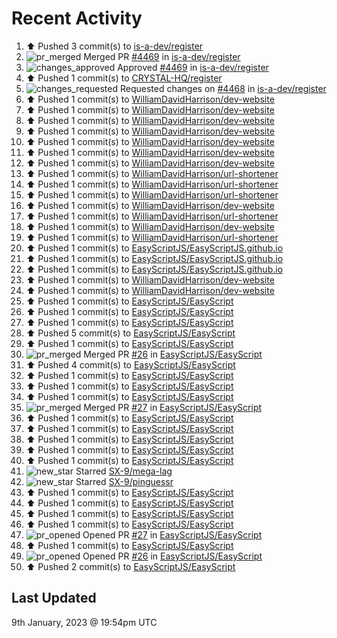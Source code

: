 # Recent Activity

<!--RECENT_ACTIVITY:start-->
1. ⬆️ Pushed 3 commit(s) to [is-a-dev/register](https://github.com/is-a-dev/register)<br>
2. ![pr_merged](https://cdn.jsdelivr.net/gh/Readme-Workflows/Readme-Icons@main/icons/octicons/PullRequestMerged.svg) Merged PR [#4469](https://github.com/is-a-dev/register/pull/4469) in [is-a-dev/register](https://github.com/is-a-dev/register)<br>
3. ![changes_approved](https://cdn.jsdelivr.net/gh/Readme-Workflows/Readme-Icons@main/icons/octicons/ApprovedChanges.svg) Approved [#4469](https://github.com/is-a-dev/register/pull/4469#pullrequestreview-1240512201) in [is-a-dev/register](https://github.com/is-a-dev/register)<br>
4. ⬆️ Pushed 1 commit(s) to [CRYSTAL-HQ/register](https://github.com/CRYSTAL-HQ/register)<br>
5. ![changes_requested](https://cdn.jsdelivr.net/gh/Readme-Workflows/Readme-Icons@main/icons/octicons/RequestedChanges.svg) Requested changes on [#4468](https://github.com/is-a-dev/register/pull/4468#pullrequestreview-1240510451) in [is-a-dev/register](https://github.com/is-a-dev/register)<br>
6. ⬆️ Pushed 1 commit(s) to [WilliamDavidHarrison/dev-website](https://github.com/WilliamDavidHarrison/dev-website)<br>
7. ⬆️ Pushed 1 commit(s) to [WilliamDavidHarrison/dev-website](https://github.com/WilliamDavidHarrison/dev-website)<br>
8. ⬆️ Pushed 1 commit(s) to [WilliamDavidHarrison/dev-website](https://github.com/WilliamDavidHarrison/dev-website)<br>
9. ⬆️ Pushed 1 commit(s) to [WilliamDavidHarrison/dev-website](https://github.com/WilliamDavidHarrison/dev-website)<br>
10. ⬆️ Pushed 1 commit(s) to [WilliamDavidHarrison/dev-website](https://github.com/WilliamDavidHarrison/dev-website)<br>
11. ⬆️ Pushed 1 commit(s) to [WilliamDavidHarrison/dev-website](https://github.com/WilliamDavidHarrison/dev-website)<br>
12. ⬆️ Pushed 1 commit(s) to [WilliamDavidHarrison/dev-website](https://github.com/WilliamDavidHarrison/dev-website)<br>
13. ⬆️ Pushed 1 commit(s) to [WilliamDavidHarrison/url-shortener](https://github.com/WilliamDavidHarrison/url-shortener)<br>
14. ⬆️ Pushed 1 commit(s) to [WilliamDavidHarrison/url-shortener](https://github.com/WilliamDavidHarrison/url-shortener)<br>
15. ⬆️ Pushed 1 commit(s) to [WilliamDavidHarrison/url-shortener](https://github.com/WilliamDavidHarrison/url-shortener)<br>
16. ⬆️ Pushed 1 commit(s) to [WilliamDavidHarrison/dev-website](https://github.com/WilliamDavidHarrison/dev-website)<br>
17. ⬆️ Pushed 1 commit(s) to [WilliamDavidHarrison/url-shortener](https://github.com/WilliamDavidHarrison/url-shortener)<br>
18. ⬆️ Pushed 1 commit(s) to [WilliamDavidHarrison/dev-website](https://github.com/WilliamDavidHarrison/dev-website)<br>
19. ⬆️ Pushed 1 commit(s) to [WilliamDavidHarrison/url-shortener](https://github.com/WilliamDavidHarrison/url-shortener)<br>
20. ⬆️ Pushed 1 commit(s) to [EasyScriptJS/EasyScriptJS.github.io](https://github.com/EasyScriptJS/EasyScriptJS.github.io)<br>
21. ⬆️ Pushed 1 commit(s) to [EasyScriptJS/EasyScriptJS.github.io](https://github.com/EasyScriptJS/EasyScriptJS.github.io)<br>
22. ⬆️ Pushed 1 commit(s) to [EasyScriptJS/EasyScriptJS.github.io](https://github.com/EasyScriptJS/EasyScriptJS.github.io)<br>
23. ⬆️ Pushed 1 commit(s) to [WilliamDavidHarrison/dev-website](https://github.com/WilliamDavidHarrison/dev-website)<br>
24. ⬆️ Pushed 1 commit(s) to [WilliamDavidHarrison/dev-website](https://github.com/WilliamDavidHarrison/dev-website)<br>
25. ⬆️ Pushed 1 commit(s) to [EasyScriptJS/EasyScript](https://github.com/EasyScriptJS/EasyScript)<br>
26. ⬆️ Pushed 1 commit(s) to [EasyScriptJS/EasyScript](https://github.com/EasyScriptJS/EasyScript)<br>
27. ⬆️ Pushed 1 commit(s) to [EasyScriptJS/EasyScript](https://github.com/EasyScriptJS/EasyScript)<br>
28. ⬆️ Pushed 5 commit(s) to [EasyScriptJS/EasyScript](https://github.com/EasyScriptJS/EasyScript)<br>
29. ⬆️ Pushed 1 commit(s) to [EasyScriptJS/EasyScript](https://github.com/EasyScriptJS/EasyScript)<br>
30. ![pr_merged](https://cdn.jsdelivr.net/gh/Readme-Workflows/Readme-Icons@main/icons/octicons/PullRequestMerged.svg) Merged PR [#26](https://github.com/EasyScriptJS/EasyScript/pull/26) in [EasyScriptJS/EasyScript](https://github.com/EasyScriptJS/EasyScript)<br>
31. ⬆️ Pushed 4 commit(s) to [EasyScriptJS/EasyScript](https://github.com/EasyScriptJS/EasyScript)<br>
32. ⬆️ Pushed 1 commit(s) to [EasyScriptJS/EasyScript](https://github.com/EasyScriptJS/EasyScript)<br>
33. ⬆️ Pushed 1 commit(s) to [EasyScriptJS/EasyScript](https://github.com/EasyScriptJS/EasyScript)<br>
34. ⬆️ Pushed 1 commit(s) to [EasyScriptJS/EasyScript](https://github.com/EasyScriptJS/EasyScript)<br>
35. ![pr_merged](https://cdn.jsdelivr.net/gh/Readme-Workflows/Readme-Icons@main/icons/octicons/PullRequestMerged.svg) Merged PR [#27](https://github.com/EasyScriptJS/EasyScript/pull/27) in [EasyScriptJS/EasyScript](https://github.com/EasyScriptJS/EasyScript)<br>
36. ⬆️ Pushed 1 commit(s) to [EasyScriptJS/EasyScript](https://github.com/EasyScriptJS/EasyScript)<br>
37. ⬆️ Pushed 1 commit(s) to [EasyScriptJS/EasyScript](https://github.com/EasyScriptJS/EasyScript)<br>
38. ⬆️ Pushed 1 commit(s) to [EasyScriptJS/EasyScript](https://github.com/EasyScriptJS/EasyScript)<br>
39. ⬆️ Pushed 1 commit(s) to [EasyScriptJS/EasyScript](https://github.com/EasyScriptJS/EasyScript)<br>
40. ⬆️ Pushed 1 commit(s) to [EasyScriptJS/EasyScript](https://github.com/EasyScriptJS/EasyScript)<br>
41. ![new_star](https://cdn.jsdelivr.net/gh/Readme-Workflows/Readme-Icons@main/icons/octicons/StarredRepositoryYellow.svg) Starred [SX-9/mega-lag](https://github.com/SX-9/mega-lag)<br>
42. ![new_star](https://cdn.jsdelivr.net/gh/Readme-Workflows/Readme-Icons@main/icons/octicons/StarredRepositoryYellow.svg) Starred [SX-9/pinguessr](https://github.com/SX-9/pinguessr)<br>
43. ⬆️ Pushed 1 commit(s) to [EasyScriptJS/EasyScript](https://github.com/EasyScriptJS/EasyScript)<br>
44. ⬆️ Pushed 1 commit(s) to [EasyScriptJS/EasyScript](https://github.com/EasyScriptJS/EasyScript)<br>
45. ⬆️ Pushed 1 commit(s) to [EasyScriptJS/EasyScript](https://github.com/EasyScriptJS/EasyScript)<br>
46. ⬆️ Pushed 1 commit(s) to [EasyScriptJS/EasyScript](https://github.com/EasyScriptJS/EasyScript)<br>
47. ![pr_opened](https://cdn.jsdelivr.net/gh/Readme-Workflows/Readme-Icons@main/icons/octicons/PullRequestOpened.svg) Opened PR [#27](https://github.com/EasyScriptJS/EasyScript/pull/27) in [EasyScriptJS/EasyScript](https://github.com/EasyScriptJS/EasyScript)<br>
48. ⬆️ Pushed 1 commit(s) to [EasyScriptJS/EasyScript](https://github.com/EasyScriptJS/EasyScript)<br>
49. ![pr_opened](https://cdn.jsdelivr.net/gh/Readme-Workflows/Readme-Icons@main/icons/octicons/PullRequestOpened.svg) Opened PR [#26](https://github.com/EasyScriptJS/EasyScript/pull/26) in [EasyScriptJS/EasyScript](https://github.com/EasyScriptJS/EasyScript)<br>
50. ⬆️ Pushed 2 commit(s) to [EasyScriptJS/EasyScript](https://github.com/EasyScriptJS/EasyScript)<br>
<!--RECENT_ACTIVITY:end-->

## Last Updated
<!--RECENT_ACTIVITY:last_update-->
9th January, 2023 @ 19:54pm UTC
<!--RECENT_ACTIVITY:last_update_end-->
